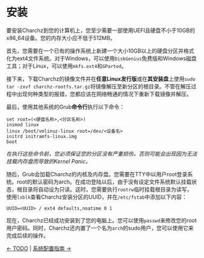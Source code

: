 # 安装

要安装Charchz到您的计算机上，您至少需要一部使用UEFI且硬盘不小于10GB的x86_64设备。您的内存大小应不低于512MB。   
    
首先，您需要在一个已有的操作系统上新建一个大小10GB以上的硬盘分区并格式化为ext4文件系统。对于Windows，可以使用`DiskGenius`免费版和Windows磁盘工具；对于Linux，可以使用`mkfs.ext4`和`GParted`。    
    
接下来，下载Charchz的镜像文件并在**任意Linux发行版**或在**其安装盘**上使用`sudo tar -zxvf charchz-rootfs.tar.gz`将镜像解压至新分区的根目录。不管在解压过程中出现何种类型的报错，您都应该在网络畅通的情况下重新下载镜像并解压。    
    
最后，使用其他系统的Grub**命令行**执行以下命令：

``` shell
set root=(<硬盘名称>,<分区名称>)
insmod linux
linux /boot/vmlinuz-linux root=/dev/<设备名>
initrd initramfs-linux.img
boot
```
    
*在执行这些命令前，您必须保证您的分区没有严重损伤，否则可能会出现因为无法挂载内存盘而导致的Kernel Panic。*    
    
随后，Grub会加载Charchz的内核及内存盘。您需要在TTY中以用户root登录系统。root的默认密码为arch。在成功登陆以后，由于没有设定文件系统默认挂载状态，根目录将自动设为只读。这时，您需要执行`rootrw`临时挂载根目录为读写，使用`lsblk`查看Charchz安装分区的UUID，并在`/etc/fstab`中添加以下内容：    
    
```shell
UUID=<UUID> / ext4 defaults,noatime 0 1
```
    
现在，Charchz已经成功安装到了您的电脑上。您可以使用`passwd`来修改您的root用户密码。同时，Charchz还内置了一个名为`arch`的sudo用户，您可以使用它来完成后续的操作。     
    
[← TODO](todo.md) | [系统配置指南 →](system.md)

